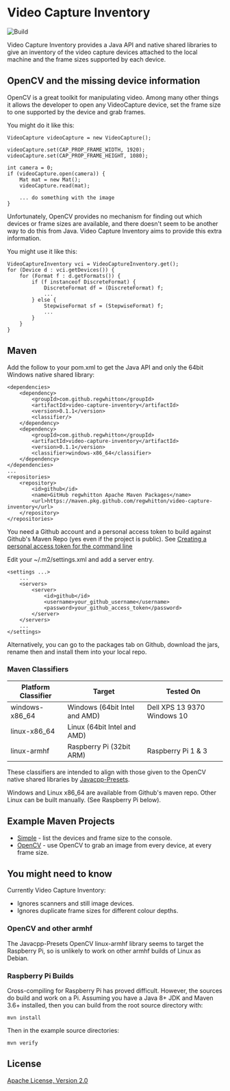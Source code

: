 # Video Capture Inventory

![Build](https://github.com/regwhitton/video-capture-inventory/workflows/Build/badge.svg)

Video Capture Inventory provides a Java API and native shared libraries to give an inventory of
the video capture devices attached to the local machine and the frame sizes supported by each
device.

## OpenCV and the missing device information

OpenCV is a great toolkit for manipulating video.  Among many other things it allows the developer
to open any VideoCapture device, set the frame size to one supported by the device and grab frames.

You might do it like this:

    VideoCapture videoCapture = new VideoCapture();
    
    videoCapture.set(CAP_PROP_FRAME_WIDTH, 1920);
    videoCapture.set(CAP_PROP_FRAME_HEIGHT, 1080);
    
    int camera = 0;
    if (videoCapture.open(camera)) {
        Mat mat = new Mat();
        videoCapture.read(mat);
    
        ... do something with the image
    }

Unfortunately, OpenCV provides no mechanism for finding out which devices or frame sizes are available,
and there doesn't seem to be another way to do this from Java.
Video Capture Inventory aims to provide this extra information.

You might use it like this:

    VideoCaptureInventory vci = VideoCaptureInventory.get();
    for (Device d : vci.getDevices()) {
        for (Format f : d.getFormats()) {
            if (f instanceof DiscreteFormat) {
                DiscreteFormat df = (DiscreteFormat) f;
                ...
            } else {
                StepwiseFormat sf = (StepwiseFormat) f;
                ...
            }
        }
    }

## Maven

Add the follow to your pom.xml to get the Java API and only the 64bit Windows native shared library:

    <dependencies>
        <dependency>
            <groupId>com.github.regwhitton</groupId>
            <artifactId>video-capture-inventory</artifactId>
            <version>0.1.1</version>
            <classifier/>
        </dependency>
        <dependency>
            <groupId>com.github.regwhitton</groupId>
            <artifactId>video-capture-inventory</artifactId>
            <version>0.1.1</version>
            <classifier>windows-x86_64</classifier>
        </dependency>
    </dependencies>
    ...
    <repositories>
        <repository>
            <id>github</id>
            <name>GitHub regwhitton Apache Maven Packages</name>
            <url>https://maven.pkg.github.com/regwhitton/video-capture-inventory</url>
        </repository>
    </repositories>

You need a Github account and a personal access token to build against Github's Maven Repo (yes even if the project is public).
See [Creating a personal access token for the command line](https://help.github.com/en/github/authenticating-to-github/creating-a-personal-access-token-for-the-command-line)

Edit your ~/.m2/settings.xml and add a server entry.

    <settings ...>
        ...
        <servers>
            <server>
                <id>github</id>
                <username>your_github_username</username>
                <password>your_github_access_token</password>
            </server>
        </servers>
        ...
    </settings>

Alternatively, you can go to the packages tab on Github, download the jars, rename then and install them into your local repo.

### Maven Classifiers

| Platform Classifier | Target                        | Tested On                    |
| ------------------- | ----------------------------- | ---------------------------- |
| windows-x86\_64     | Windows (64bit Intel and AMD) | Dell XPS 13 9370 Windows 10  |
| linux-x86\_64       | Linux (64bit Intel and AMD)   |                              |
| linux-armhf         | Raspberry Pi (32bit ARM)      | Raspberry Pi 1 & 3           |

These classifiers are intended to align with those given to the OpenCV native shared libraries by [Javacpp-Presets](https://github.com/bytedeco/javacpp-presets).

Windows and Linux x86\_64 are available from Github's maven repo.  Other Linux can be built manually. (See Raspberry Pi below).

## Example Maven Projects

* [Simple](./examples/simple) - list the devices and frame size to the console.
* [OpenCV](./examples/opencv) - use OpenCV to grab an image from every device, at every frame size.

## You might need to know

Currently Video Capture Inventory:

* Ignores scanners and still image devices.
* Ignores duplicate frame sizes for different colour depths.

### OpenCV and other armhf

The Javacpp-Presets OpenCV linux-armhf library seems to target the Raspberry Pi, so is unlikely to work on other armhf builds of Linux as Debian.

### Raspberry Pi Builds

Cross-compiling for Raspberry Pi has proved difficult. However, the sources do build and work on a Pi.  Assuming you have a Java 8+ JDK and Maven 3.6+ installed, then you can build from the root source directory with:

    mvn install

Then in the example source directories:

    mvn verify

## License

[Apache License, Version 2.0](https://www.apache.org/licenses/LICENSE-2.0.txt)
